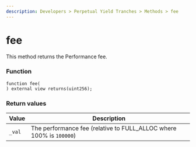 ```yaml
---
description: Developers > Perpetual Yield Tranches > Methods > fee
---
```


# fee

This method returns the Performance fee.

### Function

```solidity
function fee(
) external view returns(uint256);
```

### Return values

| Value  | Description                                                          |
| ------ | -------------------------------------------------------------------- |
| `_val` | The performance fee (relative to FULL\_ALLOC where 100% is `100000`) |

